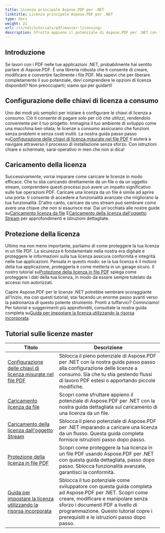 ```yaml
---
title: Licenza principale Aspose.PDF per .NET
linktitle: Licenza principale Aspose.PDF per .NET
type: docs
weight: 21
url: /it/net/tutorials/pdf/master-licensing/
description: Sfrutta appieno il potenziale di Aspose.PDF per .NET con tutorial dettagliati sulle licenze, sulla garanzia della conformità e sull'ottimizzazione dei flussi di lavoro PDF.
---
```

## Introduzione

Se lavori con i PDF nelle tue applicazioni .NET, probabilmente hai sentito parlare di Aspose.PDF. È una libreria robusta che ti consente di creare, modificare e convertire facilmente i file PDF. Ma sapevi che per liberare completamente il suo potenziale, devi comprendere le opzioni di licenza disponibili? Non preoccuparti; siamo qui per guidarti!

## Configurazione delle chiavi di licenza a consumo
Uno dei modi più semplici per iniziare è configurare le chiavi di licenza a consumo. Ciò ti consente di pagare solo per ciò che utilizzi, rendendolo conveniente per il tuo progetto. Immagina il tuo ambiente di sviluppo come una macchina ben oliata; le licenze a consumo assicurano che funzioni senza problemi e senza costi inutili. La nostra guida passo passo su[Configurazione delle chiavi di licenza misurate nel file PDF](./configureing-metered-license-keys/) ti aiuterà a navigare attraverso il processo di installazione senza sforzo. Con istruzioni chiare e schermate, sarai operativo in men che non si dica!

## Caricamento della licenza
 Successivamente, vorrai imparare come caricare le licenze in modo efficace. Che tu stia caricando direttamente da un file o da un oggetto stream, comprendere questi processi può avere un impatto significativo sulle tue operazioni PDF. Caricare una licenza da un file è simile ad aprire una porta: ti consente di accedere a funzionalità avanzate che migliorano la tua funzionalità. D'altro canto, caricare da uno stream può sembrare come avere una chiave che non si esaurisce mai. Dai un'occhiata alle nostre guide su[Caricamento licenza da file](./loading-license-from-file/) E[Caricamento della licenza dall'oggetto Stream](./loading-license-from-stream-object/) per approfondimenti e istruzioni dettagliate.

## Protezione della licenza
 Ultimo ma non meno importante, parliamo di come proteggere la tua licenza in un file PDF. La sicurezza è fondamentale nella nostra era digitale e proteggere le informazioni sulla tua licenza assicura conformità e integrità nelle tue applicazioni. Pensala in questo modo: se la tua licenza è il motore della tua applicazione, proteggerla è come metterla in un garage sicuro. Il nostro tutorial su[Protezione della licenza in file PDF](./securing-license/) spiega come proteggere i dati della tua licenza, in modo da essere sempre tutelato da accessi non autorizzati.

 Capire Aspose.PDF per le licenze .NET potrebbe sembrare scoraggiante all'inizio, ma con questi tutorial, stai facendo un enorme passo avanti verso la padronanza di questo potente strumento. Pronti a tuffarvici? Cominciamo! Per tutorial e suggerimenti più approfonditi, consultate la nostra guida completa su[Guida per impostare la licenza utilizzando la risorsa incorporata](./guide-to-set-license-using-embedded-resource/). 


## Tutorial sulle licenze master
| Titolo | Descrizione |
| --- | --- | 
| [Configurazione delle chiavi di licenza misurate nel file PDF](./configureing-metered-license-keys/) | Sblocca il pieno potenziale di Aspose.PDF per .NET con la nostra guida passo passo alla configurazione delle licenze a consumo. Sia che tu stia gestendo flussi di lavoro PDF estesi o apportando piccole modifiche. |  
| [Caricamento licenza da file](./loading-license-from-file/) | Scopri come sfruttare appieno il potenziale di Aspose.PDF per .NET con la nostra guida dettagliata sul caricamento di una licenza da un file. |  
| [Caricamento della licenza dall'oggetto Stream](./loading-license-from-stream-object/) | Sblocca il pieno potenziale di Aspose.PDF per .NET imparando a caricare una licenza da un flusso. Questa guida completa fornisce istruzioni passo dopo passo. |  
| [Protezione della licenza in file PDF](./securing-license/) | Scopri come proteggere la tua licenza in un file PDF usando Aspose.PDF per .NET con questa guida dettagliata, passo dopo passo. Sblocca funzionalità avanzate, garantisci la conformità. |  
| [Guida per impostare la licenza utilizzando la risorsa incorporata](./guide-to-set-license-using-embedded-resource/) | Sblocca il tuo potenziale come sviluppatore con questa guida completa ad Aspose.PDF per .NET. Scopri come creare, modificare e manipolare senza sforzo i documenti PDF a livello di programmazione. Questo tutorial copre i prerequisiti e le istruzioni passo dopo passo. |  